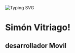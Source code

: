 <img src="https://camo.githubusercontent.com/95d7684febbf0478e4cdfc78da5f8b0afbbb4af6b204ad1273d664e336c6a809/68747470733a2f2f726561646d652d747970696e672d7376672e64656d6f6c61622e636f6d3f666f6e743d466972612b436f64652673697a653d34302670617573653d3130303026636f6c6f723d303030304646266261636b67726f756e643d42384238423830302663656e7465723d74727565266d756c74696c696e653d747275652677696474683d353030266865696768743d313030266c696e65733d53696dc3b36e2b566974726961676f3b466c75747465722b446576656c6f706572" alt="Typing SVG" data-canonical-src="https://readme-typing-svg.demolab.com?font=Fira+Code&amp;size=40&amp;pause=1000&amp;color=0000FF&amp;background=B8B8B800&amp;center=true&amp;multiline=true&amp;width=500&amp;height=100&amp;lines=Simón+Vitriago;Flutter+Developer" style="max-width: 100%;">

# Simón Vitriago!
## desarrollador Movil
